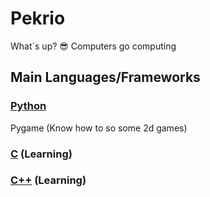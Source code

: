 # Pekrio
What´s up? 😎
Computers go computing

## Main Languages/Frameworks

### [Python](https://www.python.org/)
Pygame (Know how to so some 2d games)
### [C](https://en.wikipedia.org/wiki/C_(programming_language)) (Learning)
### [C++](https://pt.wikipedia.org/wiki/C%2B%2B) (Learning)
